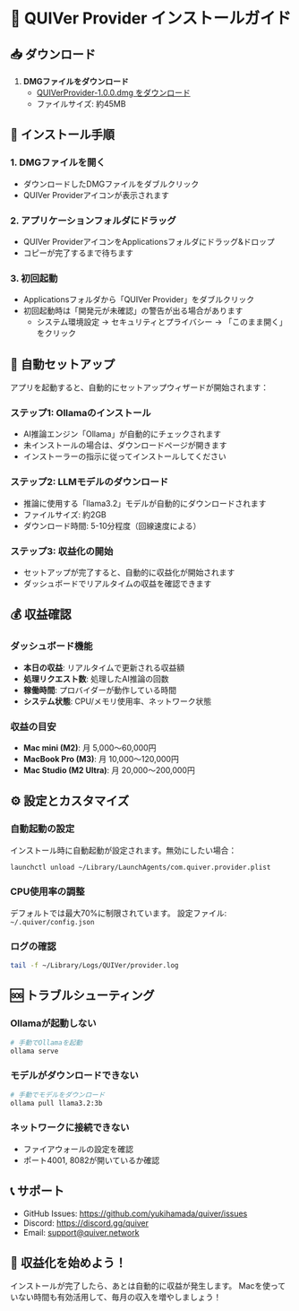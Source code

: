# 🚀 QUIVer Provider インストールガイド

## 📥 ダウンロード

1. **DMGファイルをダウンロード**
   - [QUIVerProvider-1.0.0.dmg をダウンロード](https://github.com/yukihamada/quiver/releases/download/v1.0.0/QUIVerProvider-1.0.0.dmg)
   - ファイルサイズ: 約45MB

## 🔧 インストール手順

### 1. DMGファイルを開く
- ダウンロードしたDMGファイルをダブルクリック
- QUIVer Providerアイコンが表示されます

### 2. アプリケーションフォルダにドラッグ
- QUIVer ProviderアイコンをApplicationsフォルダにドラッグ&ドロップ
- コピーが完了するまで待ちます

### 3. 初回起動
- Applicationsフォルダから「QUIVer Provider」をダブルクリック
- 初回起動時は「開発元が未確認」の警告が出る場合があります
  - システム環境設定 → セキュリティとプライバシー → 「このまま開く」をクリック

## 🎯 自動セットアップ

アプリを起動すると、自動的にセットアップウィザードが開始されます：

### ステップ1: Ollamaのインストール
- AI推論エンジン「Ollama」が自動的にチェックされます
- 未インストールの場合は、ダウンロードページが開きます
- インストーラーの指示に従ってインストールしてください

### ステップ2: LLMモデルのダウンロード
- 推論に使用する「llama3.2」モデルが自動的にダウンロードされます
- ファイルサイズ: 約2GB
- ダウンロード時間: 5-10分程度（回線速度による）

### ステップ3: 収益化の開始
- セットアップが完了すると、自動的に収益化が開始されます
- ダッシュボードでリアルタイムの収益を確認できます

## 💰 収益確認

### ダッシュボード機能
- **本日の収益**: リアルタイムで更新される収益額
- **処理リクエスト数**: 処理したAI推論の回数
- **稼働時間**: プロバイダーが動作している時間
- **システム状態**: CPU/メモリ使用率、ネットワーク状態

### 収益の目安
- **Mac mini (M2)**: 月 5,000〜60,000円
- **MacBook Pro (M3)**: 月 10,000〜120,000円  
- **Mac Studio (M2 Ultra)**: 月 20,000〜200,000円

## ⚙️ 設定とカスタマイズ

### 自動起動の設定
インストール時に自動起動が設定されます。無効にしたい場合：
```bash
launchctl unload ~/Library/LaunchAgents/com.quiver.provider.plist
```

### CPU使用率の調整
デフォルトでは最大70%に制限されています。
設定ファイル: `~/.quiver/config.json`

### ログの確認
```bash
tail -f ~/Library/Logs/QUIVer/provider.log
```

## 🆘 トラブルシューティング

### Ollamaが起動しない
```bash
# 手動でOllamaを起動
ollama serve
```

### モデルがダウンロードできない
```bash
# 手動でモデルをダウンロード
ollama pull llama3.2:3b
```

### ネットワークに接続できない
- ファイアウォールの設定を確認
- ポート4001, 8082が開いているか確認

## 📞 サポート

- GitHub Issues: https://github.com/yukihamada/quiver/issues
- Discord: https://discord.gg/quiver
- Email: support@quiver.network

## 🎉 収益化を始めよう！

インストールが完了したら、あとは自動的に収益が発生します。
Macを使っていない時間も有効活用して、毎月の収入を増やしましょう！